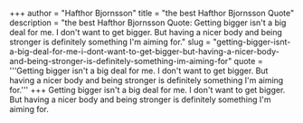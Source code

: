 +++
author = "Hafthor Bjornsson"
title = "the best Hafthor Bjornsson Quote"
description = "the best Hafthor Bjornsson Quote: Getting bigger isn't a big deal for me. I don't want to get bigger. But having a nicer body and being stronger is definitely something I'm aiming for."
slug = "getting-bigger-isnt-a-big-deal-for-me-i-dont-want-to-get-bigger-but-having-a-nicer-body-and-being-stronger-is-definitely-something-im-aiming-for"
quote = '''Getting bigger isn't a big deal for me. I don't want to get bigger. But having a nicer body and being stronger is definitely something I'm aiming for.'''
+++
Getting bigger isn't a big deal for me. I don't want to get bigger. But having a nicer body and being stronger is definitely something I'm aiming for.
